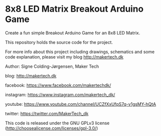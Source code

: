 # 8x8 LED Matrix Breakout Arduino Game



Create a fun simple Breakout Arduino Game for an 8x8 LED Matrix.


This repository holds the source code for the project.

For more info about this project including drawings, schematics and some code explanation, please visit my blog http://makertech.dk



Author: Signe Colding-Jørgensen, Maker Tech

blog: http://makertech.dk

facebook: https://www.facebook.com/makertechdk/

instagram: https://www.instagram.com/makertech_dk/

youtube: https://www.youtube.com/channel/UCZfXxUfpS7q-v1gsMY-hQtA

twitter: https://twitter.com/MakerTech_dk



This code is released under the GNU GPLv3 license (http://choosealicense.com/licenses/gpl-3.0/)
